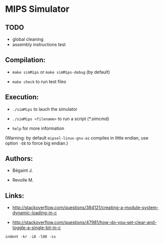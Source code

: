 MIPS Simulator
==============

TODO
----
* global cleaning
* assembly instructions test


Compilation:
------------

* `make simMips` or `make simMips-debug` (by default)

* `make check` to run test files


Execution:
----------

* `./simMips` to lauch the simulator

* `./simMips <filename>` to run a script (*.simcmd)

* `help` for more information

(Warning: by default `mipsel-linux-gnu-as` compiles in little endian, use option `-EB` to force big endian.)


Authors:
--------

* Bégaint J.

* Revolle M.


Links:
------

* http://stackoverflow.com/questions/384121/creating-a-module-system-dynamic-loading-in-c

* http://stackoverflow.com/questions/47981/how-do-you-set-clear-and-toggle-a-single-bit-in-c


`indent -kr -i8 -l80 -ss`